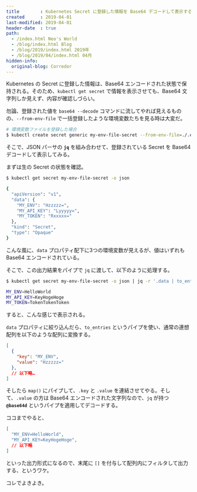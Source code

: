 ```yaml
---
title        : Kubernetes Secret に登録した情報を Base64 デコードして表示する
created      : 2019-04-01
last-modified: 2019-04-01
header-date  : true
path:
  - /index.html Neo's World
  - /blog/index.html Blog
  - /blog/2019/index.html 2019年
  - /blog/2019/04/index.html 04月
hidden-info:
  original-blog: Corredor
---
```


Kubernetes の Secret に登録した情報は、Base64 エンコードされた状態で保持される。そのため、`kubectl get secret` で情報を表示させても、Base64 文字列しか見えず、内容が確認しづらい。

勿論、登録された値を `base64 --decode` コマンドに流してやれば見えるものの、`--from-env-file` で一括登録したような環境変数たちを見る時は大変だ。

```bash
# 環境変数ファイルを登録した場合
$ kubectl create secret generic my-env-file-secret --from-env-file=./.env
```

そこで、JSON パーサの __`jq`__ を組み合わせて、登録されている Secret を Base64 デコードして表示してみる。

まずは生の Secret の状態を確認。

```bash
$ kubectl get secret my-env-file-secret -o json

{
  "apiVersion": "v1",
  "data": {
    "MY_ENV": "Hzzzzz=",
    "MY_API_KEY": "Lyyyyy=",
    "MY_TOKEN": "Rxxxxx="
  },
  "kind": "Secret",
  "type": "Opaque"
}
```

こんな風に、`data` プロパティ配下に3つの環境変数が見えるが、値はいずれも Base64 エンコードされている。

そこで、この出力結果をパイプで `jq` に渡して、以下のように処理する。

```bash
$ kubectl get secret my-env-file-secret -o json | jq -r '.data | to_entries | map( .key + "=" + (.value|@base64d) )[]'

MY_ENV=HelloWorld
MY_API_KEY=KeyHogeHoge
MY_TOKEN=TokenTokenToken
```

すると、こんな感じで表示される。

`data` プロパティに絞り込んだら、`to_entries` というパイプを使い、通常の連想配列を以下のような配列に変換する。

```json
[
  {
    "key": "MY_ENV",
    "value": "Hzzzzz="
  },
  // 以下略…
]
```

そしたら `map()` にパイプして、`.key` と `.value` を連結させてやる。そして、`.value` の方は Base64 エンコードされた文字列なので、`jq` が持つ __`@base64d`__ というパイプを適用してデコードする。

ココまでやると、

```json
[
  "MY_ENV=HelloWorld",
  "MY_API_KEY=KeyHogeHoge",
  // 以下略
]
```

といった出力形式になるので、末尾に `[]` を付与して配列内にフィルタして出力する、というワケ。

コレでよきよき。
